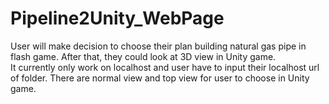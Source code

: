 # Pipeline2Unity_WebPage
User will make decision to choose their plan building natural gas pipe in flash game.
After that, they could look at 3D view in Unity game.  
It currently only work on localhost and user have to input their localhost url of folder. 
There are normal view and top view for user to choose in Unity game.
